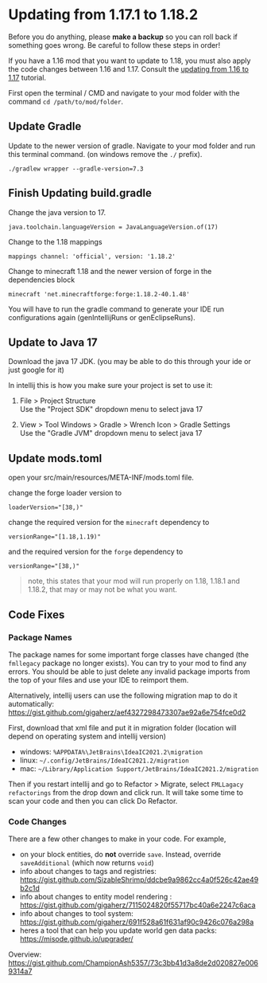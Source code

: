 # Updating from 1.17.1 to 1.18.2

Before you do anything, please **make a backup** so you can roll back if something goes wrong. Be careful to follow these steps in order!  

If you have a 1.16 mod that you want to update to 1.18, you must also apply the code changes between 1.16 and 1.17. Consult the [updating from 1.16 to 1.17](/1.18.2/updating-to-1.17) tutorial. 

First open the terminal / CMD and navigate to your mod folder with the command `cd /path/to/mod/folder`. 

## Update Gradle

Update to the newer version of gradle. Navigate to your mod folder and run this terminal command. (on windows remove the `./` prefix).

```
./gradlew wrapper --gradle-version=7.3
```

## Finish Updating build.gradle 

Change the java version to 17.

```
java.toolchain.languageVersion = JavaLanguageVersion.of(17)
```

Change to the 1.18 mappings

```
mappings channel: 'official', version: '1.18.2'
```

Change to minecraft 1.18 and the newer version of forge in the dependencies block 

```
minecraft 'net.minecraftforge:forge:1.18.2-40.1.48'
``` 

You will have to run the gradle command to generate your IDE run configurations again (genIntellijRuns or genEclipseRuns).

## Update to Java 17

Download the java 17 JDK. (you may be able to do this through your ide or just google for it)

In intellij this is how you make sure your project is set to use it:

1. File > Project Structure  
    Use the "Project SDK" dropdown menu to select java 17

2. View > Tool Windows > Gradle > Wrench Icon > Gradle Settings  
    Use the "Gradle JVM" dropdown menu to select java 17

## Update mods.toml

open your src/main/resources/META-INF/mods.toml file.  

change the forge loader version to  

    loaderVersion="[38,)" 

change the required version for the `minecraft` dependency to  

    versionRange="[1.18,1.19)"

and the required version for the `forge` dependency to  

    versionRange="[38,)"

> note, this states that your mod will run properly on 1.18, 1.18.1 and 1.18.2, that may or may not be what you want. 

## Code Fixes

### Package Names 

The package names for some important forge classes have changed (the `fmllegacy` package no longer exists). You can try to your mod to find any errors. You should be able to just delete any invalid package imports from the top of your files and use your IDE to reimport them. 

Alternatively, intellij users can use the following migration map to do it automatically: https://gist.github.com/gigaherz/aef4327298473307ae92a6e754fce0d2 

First, download that xml file and put it in migration folder (location will depend on operating system and intellij version)  

- windows: `%APPDATA%\JetBrains\IdeaIC2021.2\migration`
- linux: `~/.config/JetBrains/IdeaIC2021.2/migration`
- mac: `~/Library/Application Support/JetBrains/IdeaIC2021.2/migration`

Then if you restart intellij and go to Refactor > Migrate, select `FMLLagacy refactorings` from the drop down and click run. It will take some time to scan your code and then you can click Do Refactor. 

### Code Changes

There are a few other changes to make in your code. For example,

- on your block entities, do **not** override `save`. Instead, override `saveAdditional` (which now returns `void`)
- info about changes to tags and registries: https://gist.github.com/SizableShrimp/ddcbe9a9862cc4a0f526c42ae49b2c1d
- info about changes to entity model rendering : https://gist.github.com/gigaherz/7115024820f55717bc40a6e2247c6aca
- info about changes to tool system: https://gist.github.com/gigaherz/691f528a61f631af90c9426c076a298a
- heres a tool that can help you update world gen data packs: https://misode.github.io/upgrader/

Overview: https://gist.github.com/ChampionAsh5357/73c3bb41d3a8de2d020827e0069314a7 